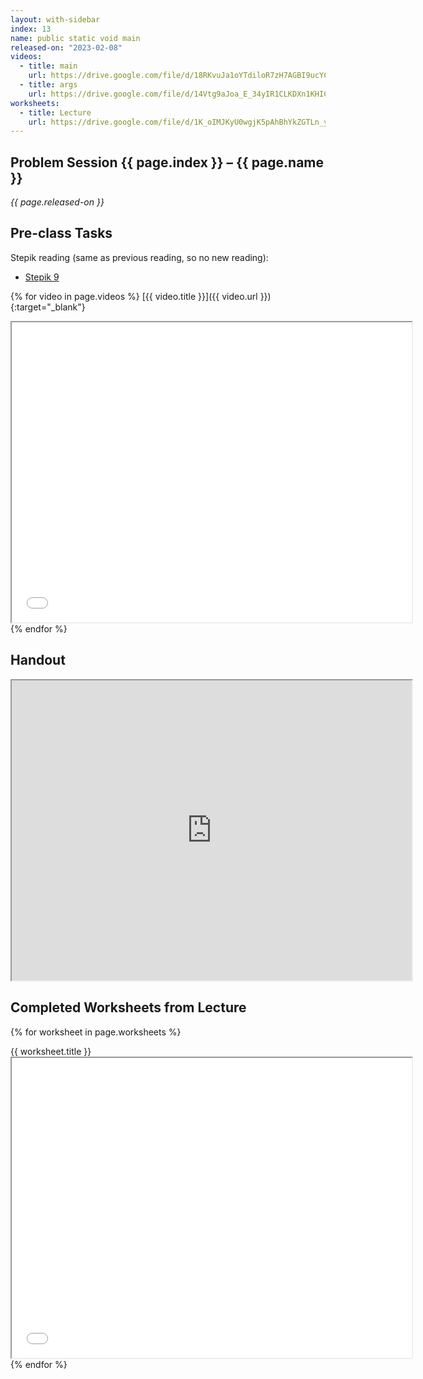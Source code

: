 ```yaml
---
layout: with-sidebar
index: 13
name: public static void main
released-on: "2023-02-08"
videos:
  - title: main
    url: https://drive.google.com/file/d/18RKvuJa1oYTdiloR7zH7AGBI9ucYCBQp
  - title: args
    url: https://drive.google.com/file/d/14Vtg9aJoa_E_34yIR1CLKDXn1KHIC-0e
worksheets:
  - title: Lecture
    url: https://drive.google.com/file/d/1K_oIMJKyU0wgjK5pAhBhYkZGTLn_y2g6
---
```


## Problem Session {{ page.index }} – {{ page.name }}

_{{ page.released-on }}_

## Pre-class Tasks

Stepik reading (same as previous reading, so no new reading):
- [Stepik 9](https://stepik.org/lesson/579631/step/1?unit=574281)

{% for video in page.videos %}
[{{ video.title }}]({{ video.url }}){:target="_blank"}

<iframe src="{{ video.url }}/preview" width="640" height="480" allow="autoplay"></iframe>
{% endfor %}

## Handout

<iframe src="https://drive.google.com/file/d/1Ea7X5MGyLsYqoFUF_HvXYNhWxlf_EiKX/preview" width="640" height="480" allow="autoplay"></iframe>

## Completed Worksheets from Lecture

{% for worksheet in page.worksheets %}
<div class="worksheetBox">
{{ worksheet.title }}
<br>
<iframe src="{{ worksheet.url }}/preview" width="640" height="480" allow="autoplay"></iframe>
</div>
{% endfor %}